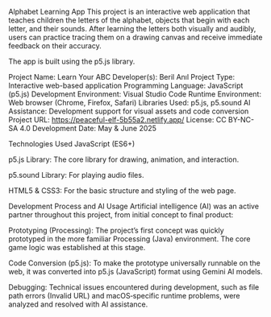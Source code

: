 Alphabet Learning App
This project is an interactive web application that teaches children the letters of the alphabet, objects that begin with each letter, and their sounds. After learning the letters both visually and audibly, users can practice tracing them on a drawing canvas and receive immediate feedback on their accuracy.

The app is built using the p5.js library.

Project Name: Learn Your ABC
Developer(s): Beril Anıl
Project Type: Interactive web-based application
Programming Language: JavaScript (p5.js)
Development Environment: Visual Studio Code
Runtime Environment: Web browser (Chrome, Firefox, Safari)
Libraries Used: p5.js, p5.sound
AI Assistance: Development support for visual assets and code conversion
Project URL: https://peaceful-elf-5b55a2.netlify.app/
License: CC BY-NC-SA 4.0
Development Date: May & June 2025

Technologies Used
JavaScript (ES6+)

p5.js Library: The core library for drawing, animation, and interaction.

p5.sound Library: For playing audio files.

HTML5 & CSS3: For the basic structure and styling of the web page.

Development Process and AI Usage
Artificial intelligence (AI) was an active partner throughout this project, from initial concept to final product:

Prototyping (Processing): The project’s first concept was quickly prototyped in the more familiar Processing (Java) environment. The core game logic was established at this stage.

Code Conversion (p5.js): To make the prototype universally runnable on the web, it was converted into p5.js (JavaScript) format using Gemini AI models.

Debugging: Technical issues encountered during development, such as file path errors (Invalid URL) and macOS‐specific runtime problems, were analyzed and resolved with AI assistance.
